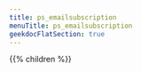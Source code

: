 ```yaml
---
title: ps_emailsubscription
menuTitle: ps_emailsubscription 
geekdocFlatSection: true
---
```


{{% children %}}